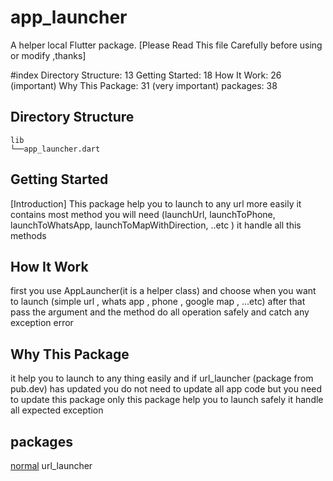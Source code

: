 # app_launcher

A helper local Flutter package. [Please Read This file Carefully before using or modify ,thanks]

#index 
Directory Structure: 13
Getting Started: 18
How It Work: 26  (important)
Why This Package: 31 (very important)
packages: 38


## Directory Structure
    lib
    └──app_launcher.dart


## Getting Started

[Introduction] 
This package help you to launch to any url more easily 
it  contains most method you will need (launchUrl, launchToPhone, launchToWhatsApp, launchToMapWithDirection, ..etc ) 
it handle all this methods 


## How It Work
first you use AppLauncher(it is a helper class) and choose when you want to launch (simple url , whats app , phone , google map , ...etc)
after that pass the argument and the method do all operation safely and catch any exception error


## Why This Package
it help you to launch to any thing easily 
and if url_launcher (package from pub.dev) has updated you do not need to update all app code 
but you need to update this package only
this package help you to launch safely it handle all expected exception


## packages
[normal](https://pub.dev)
url_launcher
